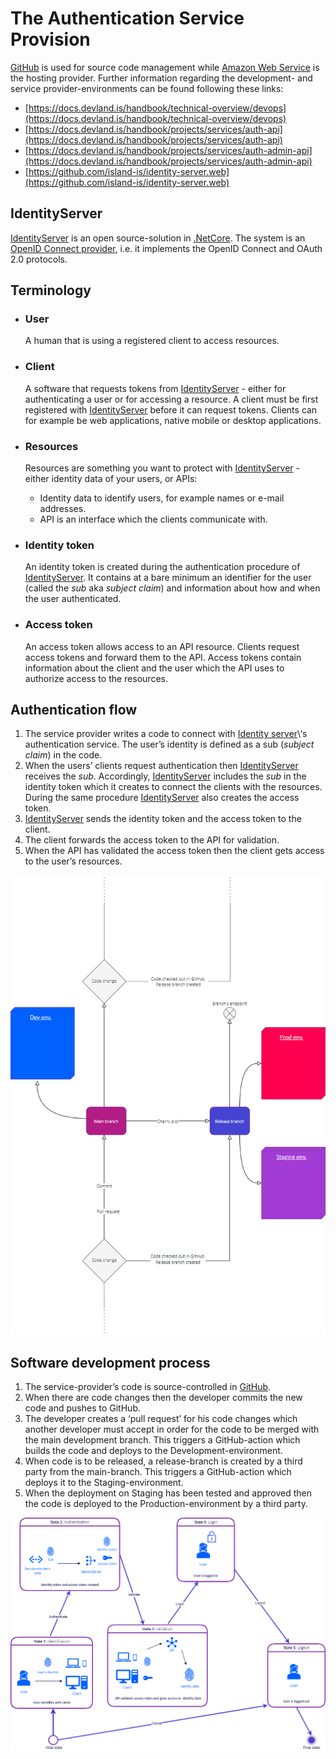 # The Authentication Service Provision

[GitHub](https://github.com/) is used for source code management while [Amazon Web Service](https://aws.amazon.com/) is the hosting provider.
Further information regarding the development- and service provider-environments can be found following these links:

- [https://docs.devland.is/handbook/technical-overview/devops](https://docs.devland.is/handbook/technical-overview/devops)
- [https://docs.devland.is/handbook/projects/services/auth-api](https://docs.devland.is/handbook/projects/services/auth-api)
- [https://docs.devland.is/handbook/projects/services/auth-admin-api](https://docs.devland.is/handbook/projects/services/auth-admin-api)
- [https://github.com/island-is/identity-server.web](https://github.com/island-is/identity-server.web)

## IdentityServer

[IdentityServer](https://identityserver4.readthedocs.io/en/latest/) is an open source-solution in [.NetCore](https://en.wikipedia.org/wiki/.NET_Core). The system is an [OpenID Connect provider](https://openid.net/connect/), i.e. it implements the OpenID Connect and OAuth 2.0 protocols.

## Terminology

- ### User

  A human that is using a registered client to access resources.

- ### Client

  A software that requests tokens from [IdentityServer](https://identityserver4.readthedocs.io/en/latest/) - either for authenticating a user or for accessing a resource. A client must be first registered with [IdentityServer](https://identityserver4.readthedocs.io/en/latest/) before it can request tokens. Clients can for example be web applications, native mobile or desktop applications.

- ### Resources

  Resources are something you want to protect with [IdentityServer](https://identityserver4.readthedocs.io/en/latest/) - either identity data of your users, or APIs:

  - Identity data to identify users, for example names or e-mail addresses.
  - API is an interface which the clients communicate with.

- ### Identity token

  An identity token is created during the authentication procedure of [IdentityServer](https://identityserver4.readthedocs.io/en/latest/). It contains at a bare minimum an identifier for the user (called the _sub_ aka _subject claim_) and information about how and when the user authenticated.

- ### Access token

  An access token allows access to an API resource. Clients request access tokens and forward them to the API. Access tokens contain information about the client and the user which the API uses to authorize access to the resources.

## Authentication flow

1.  The service provider writes a code to connect with [Identity server](https://identityserver.io/)\‘s authentication service. The user’s identity is defined as a sub (_subject claim_) in the code.
2.  When the users’ clients request authentication then [IdentityServer](https://identityserver4.readthedocs.io/en/latest/) receives the _sub_. Accordingly, [IdentityServer](https://identityserver4.readthedocs.io/en/latest/) includes the _sub_ in the identity token which it creates to connect the clients with the resources. During the same procedure [IdentityServer](https://identityserver4.readthedocs.io/en/latest/) also creates the access token.
3.  [IdentityServer](https://identityserver4.readthedocs.io/en/latest/) sends the identity token and the access token to the client.
4.  The client forwards the access token to the API for validation.
5.  When the API has validated the access token then the client gets access to the user’s resources.

![authentication-service-provision-1](assets/authentication-service-provision-1.png)

## Software development process

1. The service-provider’s code is source-controlled in [GitHub](https://github.com/).
2. When there are code changes then the developer commits the new code and pushes to GitHub.
3. The developer creates a ‘pull request’ for his code changes which another developer must accept in order for the code to be merged with the main development branch. This triggers a GitHub-action which builds the code and deploys to the Development-environment.
4. When code is to be released, a release-branch is created by a third party from the main-branch. This triggers a GitHub-action which deploys it to the Staging-environment.
5. When the deployment on Staging has been tested and approved then the code is deployed to the Production-environment by a third party.

![authentication-service-provision-2](assets/authentication-service-provision-2.png)
